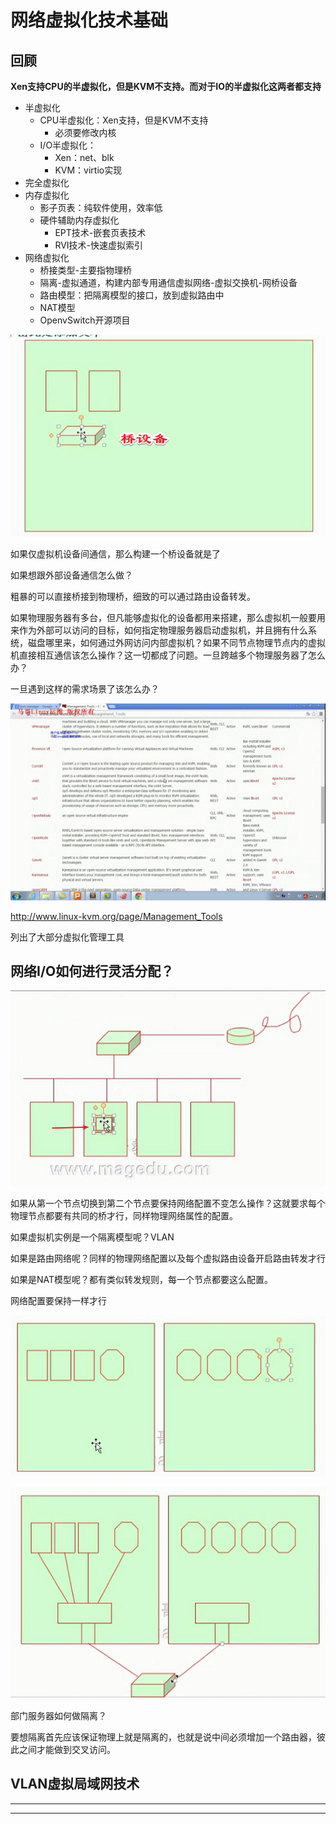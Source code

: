 # 网络虚拟化技术基础

## 回顾



**Xen支持CPU的半虚拟化，但是KVM不支持。而对于IO的半虚拟化这两者都支持** 





* 半虚拟化
  * CPU半虚拟化：Xen支持，但是KVM不支持
    * 必须要修改内核
  * I/O半虚拟化：
    * Xen：net、blk
    * KVM：virtio实现
* 完全虚拟化
* 内存虚拟化
  * 影子页表：纯软件使用，效率低
  * 硬件辅助内存虚拟化
    * EPT技术-嵌套页表技术
    * RVI技术-快速虚拟索引
* 网络虚拟化
  * 桥接类型-主要指物理桥
  * 隔离-虚拟通道，构建内部专用通信虚拟网络-虚拟交换机-网桥设备
  * 路由模型：把隔离模型的接口，放到虚拟路由中
  * NAT模型
  * OpenvSwitch开源项目



![1547991666810](image/1547991666810.png)

如果仅虚拟机设备间通信，那么构建一个桥设备就是了

如果想跟外部设备通信怎么做？

粗暴的可以直接桥接到物理桥，细致的可以通过路由设备转发。

如果物理服务器有多台，但凡能够虚拟化的设备都用来搭建，那么虚拟机一般要用来作为外部可以访问的目标，如何指定物理服务器启动虚拟机，并且拥有什么系统，磁盘哪里来，如何通过外网访问内部虚拟机？如果不同节点物理节点内的虚拟机直接相互通信该怎么操作？这一切都成了问题。一旦跨越多个物理服务器了怎么办？

一旦遇到这样的需求场景了该怎么办？



![1547993570597](image/1547993570597.png)

<http://www.linux-kvm.org/page/Management_Tools>

列出了大部分虚拟化管理工具



## 网络I/O如何进行灵活分配？



![1547994750141](image/1547994750141.png)

如果从第一个节点切换到第二个节点要保持网络配置不变怎么操作？这就要求每个物理节点都要有共同的桥才行，同样物理网络属性的配置。



如果虚拟机实例是一个隔离模型呢？VLAN



如果是路由网络呢？同样的物理网络配置以及每个虚拟路由设备开启路由转发才行



如果是NAT模型呢？都有类似转发规则，每一个节点都要这么配置。

网络配置要保持一样才行

![1547995158752](image/1547995158752.png)

![1547995282726](image/1547995282726.png)

部门服务器如何做隔离？

要想隔离首先应该保证物理上就是隔离的，也就是说中间必须增加一个路由器，彼此之间才能做到交叉访问。

## VLAN虚拟局域网技术





























































---

























































---
